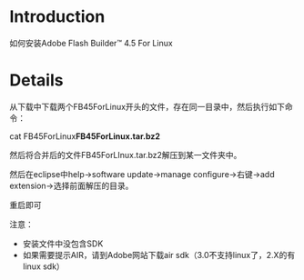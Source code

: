 # Introduction #

如何安装Adobe Flash Builder™ 4.5 For Linux


# Details #

从下载中下载两个FB45ForLinux开头的文件，存在同一目录中，然后执行如下命令：

cat FB45ForLinux**FB45ForLinux.tar.bz2**

然后将合并后的文件FB45ForLInux.tar.bz2解压到某一文件夹中。

然后在eclipse中help->software update->manage configure->右键->add extension->选择前面解压的目录。

重启即可

注意：
  * 安装文件中没包含SDK
  * 如果需要提示AIR，请到Adobe网站下载air sdk（3.0不支持linux了，2.X的有linux sdk）